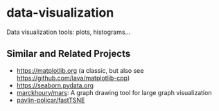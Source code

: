 # data-visualization
Data visualization tools: plots, histograms...

## Similar and Related Projects
- https://matplotlib.org (a classic, but also see https://github.com/lava/matplotlib-cpp)
- https://seaborn.pydata.org
- [marckhoury/mars](https://github.com/marckhoury/mars): A graph drawing tool for large graph visualization
- [pavlin-policar/fastTSNE](https://github.com/pavlin-policar/fastTSNE)
